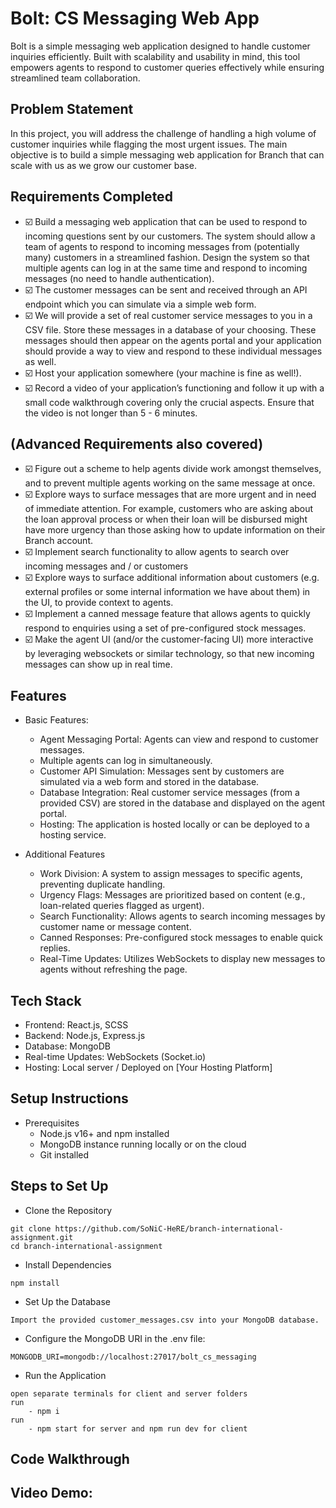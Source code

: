 # Bolt: CS Messaging Web App
Bolt is a simple messaging web application designed to handle customer inquiries efficiently. Built with scalability and usability in mind, this tool empowers agents to respond to customer queries effectively while ensuring streamlined team collaboration.

## Problem Statement
In this project, you will address the challenge of handling a high volume of customer inquiries while flagging the most urgent issues. The main objective is to build a simple messaging web application for Branch that can scale with us as we grow our customer base. 


## Requirements Completed
- ☑️ Build a messaging web application that can be used to respond to incoming questions sent by our customers. The system should allow a team of agents to respond to incoming messages from (potentially many) customers in a streamlined fashion. Design the system so that multiple agents can log in at the same time and respond to incoming messages (no need to handle authentication).
- ☑️ The customer messages can be sent and received through an API endpoint which you can simulate via a simple web form.
- ☑️ We will provide a set of real customer service messages to you in a CSV file. Store these messages in a database of your choosing. These messages should then appear on the agents portal and your application should provide a way to view and respond to these individual messages as well.
- ☑️ Host your application somewhere (your machine is fine as well!).
- ☑️ Record a video of your application’s functioning and follow it up with a small code walkthrough covering only the crucial aspects. Ensure that the video is not longer than 5 - 6 minutes.

## (Advanced Requirements also covered)
- ☑️ Figure out a scheme to help agents divide work amongst themselves, and to prevent multiple agents working on the same message at once.
- ☑️ Explore ways to surface messages that are more urgent and in need of immediate attention. For example, customers who are asking about the loan approval process or when their loan will be disbursed might have more urgency than those asking how to update information on their Branch account.
- ☑️ Implement search functionality to allow agents to search over incoming messages and / or customers
- ☑️ Explore ways to surface additional information about customers (e.g. external profiles or some internal information we have about them) in the UI, to provide context to agents.
- ☑️ Implement a canned message feature that allows agents to quickly respond to enquiries using a set of pre-configured stock messages.
- ☑️ Make the agent UI (and/or the customer-facing UI) more interactive by leveraging websockets or similar technology, so that new incoming messages can show up in real time.

## Features
- Basic Features:
    - Agent Messaging Portal:
    Agents can view and respond to customer messages.
    - Multiple agents can log in simultaneously. 
    - Customer API Simulation:
    Messages sent by customers are simulated via a web form and stored in the database.
    - Database Integration:
    Real customer service messages (from a provided CSV) are stored in the database and displayed on the agent portal.
    - Hosting:
    The application is hosted locally or can be deployed to a hosting service.

- Additional Features
    - Work Division:
    A system to assign messages to specific agents, preventing duplicate handling.
    - Urgency Flags:
    Messages are prioritized based on content (e.g., loan-related queries flagged as urgent).
    - Search Functionality:
    Allows agents to search incoming messages by customer name or message content.
    - Canned Responses:
    Pre-configured stock messages to enable quick replies.
    - Real-Time Updates:
    Utilizes WebSockets to display new messages to agents without refreshing the page.

## Tech Stack
- Frontend: React.js, SCSS
- Backend: Node.js, Express.js
- Database: MongoDB
- Real-time Updates: WebSockets (Socket.io)
- Hosting: Local server / Deployed on [Your Hosting Platform]

## Setup Instructions
- Prerequisites
    - Node.js v16+ and npm installed
    - MongoDB instance running locally or on the cloud
    - Git installed

## Steps to Set Up
- Clone the Repository
```
git clone https://github.com/SoNiC-HeRE/branch-international-assignment.git
cd branch-international-assignment
```
- Install Dependencies
```
npm install
```

- Set Up the Database

```
Import the provided customer_messages.csv into your MongoDB database.

```
- Configure the MongoDB URI in the .env file:
```    
MONGODB_URI=mongodb://localhost:27017/bolt_cs_messaging
```
- Run the Application
```
open separate terminals for client and server folders
run
    - npm i
run 
    - npm start for server and npm run dev for client
```

## Code Walkthrough



## Video Demo:




